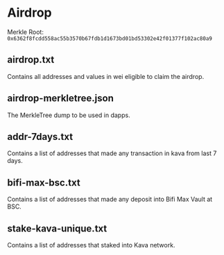 # Airdrop

Merkle Root: `0x6362f8fcdd558ac55b3570b67fdb1d1673bd01bd53302e42f01377f102ac80a9`

## airdrop.txt

Contains all addresses and values in wei eligible to claim the airdrop.

## airdrop-merkletree.json

The MerkleTree dump to be used in dapps.

## addr-7days.txt

Contains a list of addresses that made any transaction in kava from last 7 days.

## bifi-max-bsc.txt

Contains a list of addresses that made any deposit into Bifi Max Vault at BSC.

## stake-kava-unique.txt

Contains a list of addresses that staked into Kava network.



